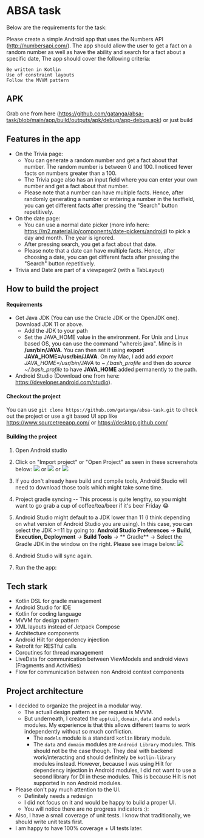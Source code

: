 # ABSA task

Below are the requirements for the task:

Please create a simple Android app that uses the Numbers API (http://numbersapi.com/).
The app should allow the user to get a fact on a random number as well as have the ability and search for a fact about a specific date, The app should cover the following criteria:

    Be written in Kotlin
    Use of constraint layouts
    Follow the MVVM pattern

## APK

Grab one from here (https://github.com/gatanga/absa-task/blob/main/app/build/outputs/apk/debug/app-debug.apk) or just build

## Features in the app

* On the Trivia page:
    * You can generate a random number and get a fact about that number. The random number is between 0 and 100. I noticed fewer facts on numbers greater than a 100.
    * The Trivia page also has an input field where you can enter your own number and get a fact about that number.
    * Please note that a number can have multiple facts. Hence, after randomly generating a number or entering a number in the textfield, you can get different facts after pressing the "Search" button repetitively.
* On the date page:
    *  You can use a normal date picker (more info here: https://m2.material.io/components/date-pickers/android) to pick a day and month. The year is ignored.
    *  After pressing search, you get a fact about that date.
    *  Please note that a date can have multiple facts. Hence, after choosing a date, you can get different facts after pressing the "Search" button repetitively.
* Trivia and Date are part of a viewpager2 (with a TabLayout)

## How to build the project

#### Requirements

* Get Java JDK (You can use the Oracle JDK or the OpenJDK one). Download JDK 11 or above.
    * Add the JDK to your path
    * Set the JAVA_HOME value in the environment. For Unix and Linux based OS, you can use the
      command "whereis java". Mine is in **/usr/bin/JAVA**. You can then set it using **export
      JAVA_HOME=/usr/bin/JAVA**. On my Mac, I add add *export JAVA_HOME=/usr/bin/JAVA* to *~
      /.bash_profile* and then do *source ~/.bash_profile*  to have **JAVA_HOME** added permanently
      to the path.
* Android Studio (Download one from here: https://developer.android.com/studio).

#### Checkout the project

You can use `git clone https://github.com/gatanga/absa-task.git` to check out the project
or use a git based UI app like https://www.sourcetreeapp.com/ or https://desktop.github.com/

#### Building the project

1. Open Android studio
2. Click on "Import project" or "Open Project" as seen in these screenshots
   below:
   ![](https://link.storjshare.io/jvog7fzm3omr53jpvuqwiegfbx6a/absa%2FScreenshot%202022-12-07%20at%2004.09.15.png?download=1)
   or
   ![](https://link.storjshare.io/juicol5q5nhlak2n5ovphdgnka4a/absa%2FScreenshot%202022-12-07%20at%2004.15.35.png?download=1)
   or
   ![](https://link.storjshare.io/jvfwjk6bsllesi6jgdic35xyjhra/absa%2FScreenshot%202022-12-07%20at%2004.15.47.png?download=1)
3. If you don't already have build and compile tools, Android Studio will need to download those
   tools which might take some time.
4. Project gradle syncing -- This process is quite lengthy, so you might want to go grab a cup of
   coffee/tea/beer if it's beer Friday :joy:
5. Android Studio might default to a JDK lower than 11 (I think depending on what version of Android Studio you are using). In this case, you can select the JDK >=11 by going to:
   **Android Studio Preferences** *->* **Build, Execution, Deployment** *->* **Build Tools** *->* **
   Gradle** -> Select the Gradle JDK in the window on the right. Please see image
   below: ![](https://link.storjshare.io/jvomj563z3h3axkyan73czrwg6fa/absa%2FScreenshot%202022-12-07%20at%2004.25.41.png?download=1)

6. Android Studio will sync again.
7. Run the the app:


## Tech stark

* Kotlin DSL for gradle management
* Android Studio for IDE
* Kotlin for coding language
* MVVM for design pattern
* XML layouts instead of Jetpack Compose
* Architecture components
* Android Hilt for dependency injection
* Retrofit for RESTful calls
* Coroutines for thread management
* LiveData for communication between ViewModels and android views (Fragments and Activities)
* Flow for communication between non Android context components

## Project architecture

* I decided to organize the project in a modular way.
    * The actuall design pattern as per request is MVVM.
    * But underneath, I created the `app(ui)`, `domain`, `data` and `models` modules. My experience is that this allows different teams to work independently without so much confliction.
        *  The `models` module is a standard `kotlin` library module.
        *  The `data` and `domain` modules are `Android Library` modules. This should not be the case though. They deal with backend work/interacting and should definitely be `kotlin-library` modules instead.
           However, because I was using Hilt for dependency injection in Android modules, I did not want to use a second library for DI in these modules. This is because Hilt is not supported in non Android modules.
* Please don't pay much attention to the UI.
    * Definitely needs a redesign
    * I did not focus on it and would be happy to build a proper UI.
    * You will notice there are no progress indicators :):
* Also, I have a small coverage of unit tests. I know that traditionally, we should write unit
  tests first.
* I am happy to have 100% coverage + UI tests later.